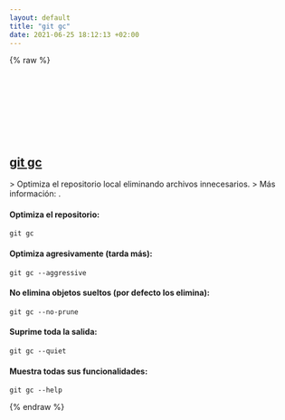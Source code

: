 ```yaml
---
layout: default
title: "git gc"
date: 2021-06-25 18:12:13 +02:00
---
```

{% raw %}
<h2 id="git-gc">
  <a href="/es/common/git-gc.html">git gc</a> <a href="#git-gc"><svg class="icon">
    <use href="/assets/images/unicode_sprite.svg#link" />
  </svg></a>
</h2>
> Optimiza el repositorio local eliminando archivos innecesarios.
> Más información: <https://git-scm.com/docs/git-gc>.

#### Optimiza el repositorio:
```shell
git gc
```
#### Optimiza agresivamente (tarda más):
```shell
git gc --aggressive
```
#### No elimina objetos sueltos (por defecto los elimina):
```shell
git gc --no-prune
```
#### Suprime toda la salida:
```shell
git gc --quiet
```
#### Muestra todas sus funcionalidades:
```shell
git gc --help
```
{% endraw %}